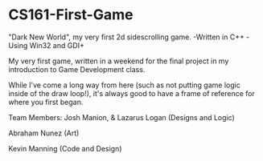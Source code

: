 # CS161-First-Game
"Dark New World", my very first 2d sidescrolling game.
-Written in C++
-Using Win32 and GDI+

My very first game, written in a weekend for the final project in my introduction to Game Development class.

While I've come a long way from here (such as not putting game logic inside of the draw loop!),
it's always good to have a frame of reference for where you first began.

Team Members:
Josh Manion, & Lazarus Logan (Designs and Logic)

Abraham Nunez (Art)

Kevin Manning (Code and Design)
